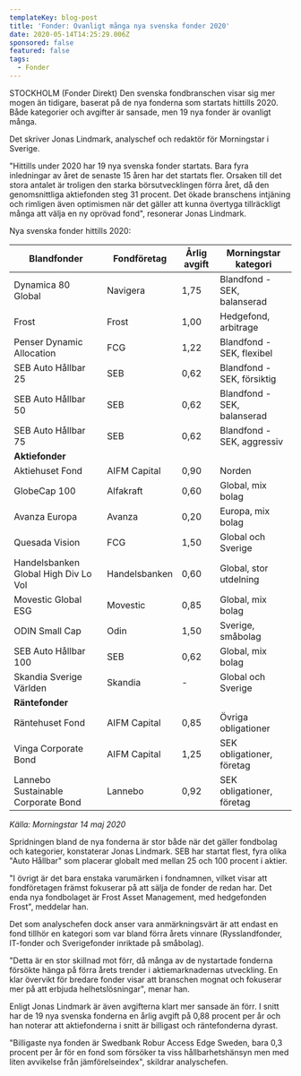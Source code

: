 ```yaml
---
templateKey: blog-post
title: 'Fonder: Ovanligt många nya svenska fonder 2020'
date: 2020-05-14T14:25:29.006Z
sponsored: false
featured: false
tags:
  - Fonder
---
```

STOCKHOLM (Fonder Direkt) Den svenska fondbranschen visar sig mer mogen än tidigare, baserat på de nya fonderna som startats hittills 2020. Både kategorier och avgifter är sansade, men 19 nya fonder är ovanligt många.

Det skriver Jonas Lindmark, analyschef och redaktör för Morningstar i Sverige.

"Hittills under 2020 har 19 nya svenska fonder startats. Bara fyra inledningar av året de senaste 15 åren har det startats fler. Orsaken till det stora antalet är troligen den starka börsutvecklingen förra året, då den genomsnittliga aktiefonden steg 31 procent. Det ökade branschens intjäning och rimligen även optimismen när det gäller att kunna övertyga tillräckligt många att välja en ny oprövad fond", resonerar Jonas Lindmark.

Nya svenska fonder hittills 2020:

<!--StartFragment-->

| **Blandfonder**                      | **Fondföretag** | **Årlig avgift** | **Morningstar kategori**    |
| ------------------------------------ | --------------- | ---------------- | --------------------------- |
| Dynamica 80 Global                   | Navigera        | 1,75             | Blandfond - SEK, balanserad |
| Frost                                | Frost           | 1,00             | Hedgefond, arbitrage        |
| Penser Dynamic Allocation            | FCG             | 1,22             | Blandfond - SEK, flexibel   |
| SEB Auto Hållbar 25                  | SEB             | 0,62             | Blandfond - SEK, försiktig  |
| SEB Auto Hållbar 50                  | SEB             | 0,62             | Blandfond - SEK, balanserad |
| SEB Auto Hållbar 75                  | SEB             | 0,62             | Blandfond - SEK, aggressiv  |
| **Aktiefonder**                      |                 |                  |                             |
| Aktiehuset Fond                      | AIFM Capital    | 0,90             | Norden                      |
| GlobeCap 100                         | Alfakraft       | 0,60             | Global, mix bolag           |
| Avanza Europa                        | Avanza          | 0,20             | Europa, mix bolag           |
| Quesada Vision                       | FCG             | 1,50             | Global och Sverige          |
| Handelsbanken Global High Div Lo Vol | Handelsbanken   | 0,60             | Global, stor utdelning      |
| Movestic Global ESG                  | Movestic        | 0,85             | Global, mix bolag           |
| ODIN Small Cap                       | Odin            | 1,50             | Sverige, småbolag           |
| SEB Auto Hållbar 100                 | SEB             | 0,62             | Global, mix bolag           |
| Skandia Sverige Världen              | Skandia         | \-               | Global och Sverige          |
| **Räntefonder**                      |                 |                  |                             |
| Räntehuset Fond                      | AIFM Capital    | 0,85             | Övriga obligationer         |
| Vinga Corporate Bond                 | AIFM Capital    | 1,25             | SEK obligationer, företag   |
| Lannebo Sustainable Corporate Bond   | Lannebo         | 0,92             | SEK obligationer, företag   |

<!--EndFragment-->
*Källa: Morningstar 14 maj 2020*

Spridningen bland de nya fonderna är stor både när det gäller fondbolag och kategorier, konstaterar Jonas Lindmark. SEB har startat flest, fyra olika "Auto Hållbar" som placerar globalt med mellan 25 och 100 procent i aktier.

"I övrigt är det bara enstaka varumärken i fondnamnen, vilket visar att fondföretagen främst fokuserar på att sälja de fonder de redan har. Det enda nya fondbolaget är Frost Asset Management, med hedgefonden Frost", meddelar han.

Det som analyschefen dock anser vara anmärkningsvärt är att endast en fond tillhör en kategori som var bland förra årets vinnare (Rysslandfonder, IT-fonder och Sverigefonder inriktade på småbolag).

"Detta är en stor skillnad mot förr, då många av de nystartade fonderna försökte hänga på förra årets trender i aktiemarknadernas utveckling. En klar övervikt för bredare fonder visar att branschen mognat och fokuserar mer på att erbjuda helhetslösningar", menar han.

Enligt Jonas Lindmark är även avgifterna klart mer sansade än förr. I snitt har de 19 nya svenska fonderna en årlig avgift på 0,88 procent per år och han noterar att aktiefonderna i snitt är billigast och räntefonderna dyrast.

"Billigaste nya fonden är Swedbank Robur Access Edge Sweden, bara 0,3 procent per år för en fond som försöker ta viss hållbarhetshänsyn men med liten avvikelse från jämförelseindex", skildrar analyschefen.